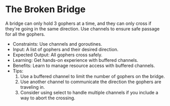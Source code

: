 # The Broken Bridge

A bridge can only hold 3 gophers at a time, and they can only cross if they're going in the same direction. Use channels to ensure safe passage for all the gophers.

- Constraints: Use channels and goroutines.
- Input: A list of gophers and their desired direction.
- Expected Output: All gophers cross safely.
- Learning: Get hands-on experience with buffered channels.
- Benefits: Learn to manage resource access with buffered channels.
- Tips:
  1. Use a buffered channel to limit the number of gophers on the bridge.
  2. Use another channel to communicate the direction the gophers are traveling in.
  3. Consider using select to handle multiple channels if you include a way to abort the crossing.

